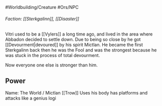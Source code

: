 #Worldbuilding/Creature #Ors/NPC 

###### Faction: [[Sterkgalinn]], [[Disaster]]

Vitri used to be a [[Vylers]] a long time ago, and lived in the area where Abbadon decided to settle down. Due to being so close by he got [[Devourment|devoured]] by his spirit Mictlan. He became the first Sterkgalinn back then he was the Fool and was the strongest because he was stuck in the process of total devourment.

Now everyone one else is stronger than him.

## Power

Name: The World / Mictlan
[[Trow]]
Uses his body has platforms and attacks like a genius logi